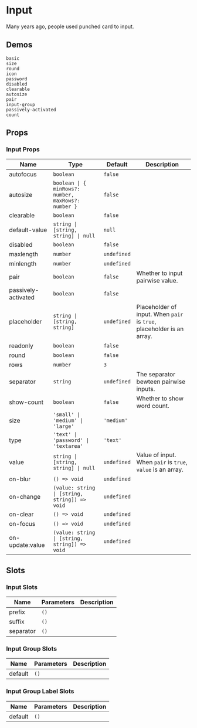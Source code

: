 # Input

Many years ago, people used punched card to input.

## Demos

```demo
basic
size
round
icon
password
disabled
clearable
autosize
pair
input-group
passively-activated
count
```

## Props

### Input Props

| Name | Type | Default | Description |
| --- | --- | --- | --- |
| autofocus | `boolean` | `false` |  |
| autosize | `boolean \| { minRows?: number, maxRows?: number }` | `false` |  |
| clearable | `boolean` | `false` |  |
| default-value | `string \| [string, string] \| null` | `null` |  |
| disabled | `boolean` | `false` |  |
| maxlength | `number` | `undefined` |  |
| minlength | `number` | `undefined` |  |
| pair | `boolean` | `false` | Whether to input pairwise value. |
| passively-activated | `boolean` | `false` |  |
| placeholder | `string \| [string, string]` | `undefined` | Placeholder of input. When `pair` is `true`, placeholder is an array. |
| readonly | `boolean` | `false` |  |
| round | `boolean` | `false` |  |
| rows | `number` | `3` |  |
| separator | `string` | `undefined` | The separator bewteen pairwise inputs. |
| show-count | `boolean` | `false` | Whether to show word count. |
| size | `'small' \| 'medium' \| 'large'` | `'medium'` |  |
| type | `'text' \| 'password' \| 'textarea'` | `'text'` |  |
| value | `string \| [string, string] \| null` | `undefined` | Value of input. When `pair` is `true`, `value` is an array. |
| on-blur | `() => void` | `undefined` |  |
| on-change | `(value: string \| [string, string]) => void` | `undefined` |  |
| on-clear | `() => void` | `undefined` |  |
| on-focus | `() => void` | `undefined` |  |
| on-update:value | `(value: string \| [string, string]) => void` | `undefined` |  |

## Slots

### Input Slots

| Name      | Parameters | Description |
| --------- | ---------- | ----------- |
| prefix    | `()`       |             |
| suffix    | `()`       |             |
| separator | `()`       |             |

### Input Group Slots

| Name    | Parameters | Description |
| ------- | ---------- | ----------- |
| default | `()`       |             |

### Input Group Label Slots

| Name    | Parameters | Description |
| ------- | ---------- | ----------- |
| default | `()`       |             |
